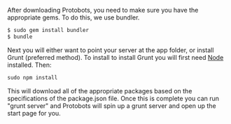 

After downloading Protobots, you need to make sure you have the appropriate gems. To do this, we use bundler.

```ruby
$ sudo gem install bundler
$ bundle
```

Next you will either want to point your server at the app folder, or install Grunt (preferred method). To install to install Grunt you will first need [Node](http://nodejs.org/download/) installed. Then:

```ruby
sudo npm install
```

This will download all of the appropriate packages based on the specifications of the package.json file. Once this is complete you can run "grunt server" and Protobots will spin up a grunt server and open up the start page for you. 
